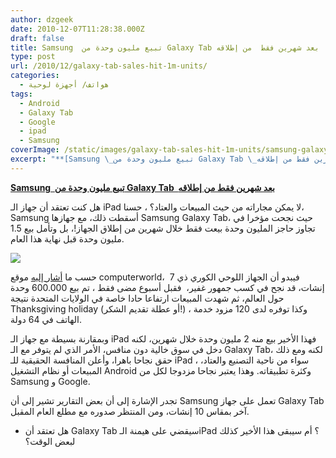 ```yaml
---
author: dzgeek
date: 2010-12-07T11:28:38.000Z
draft: false
title: Samsung  تبيع مليون وحدة من Galaxy Tab بعد شهرين فقط  من إطلاقه
type: post
url: /2010/12/galaxy-tab-sales-hit-1m-units/
categories:
  - هواتف/ أجهزة لوحية
tags:
  - Android
  - Galaxy Tab
  - Google
  - ipad
  - Samsung
coverImage: /static/images/galaxy-tab-sales-hit-1m-units/samsung-galaxy-tab.jpg
excerpt: "**[Samsung \_تبيع مليون وحدة من Galaxy Tab \_بعد شهرين فقط من إطلاقه](https://www.it-scoop.com/2010/12/galaxy-tab-sales-hit-1m-units/)**\n\nهل كنت تعتقد أن جهاز الـ iPad لا يمكن مجاراته من حيث المبيعات والعتاد؟ ، حسنا، Samsung أسقطت ذلك، مع جهازها Samsung Galaxy Tab، حيث نجحت مؤخرا في تجاوز"
---
```

**[Samsung  تبيع مليون وحدة من Galaxy Tab  بعد شهرين فقط من إطلاقه](https://www.it-scoop.com/2010/12/galaxy-tab-sales-hit-1m-units/)**

هل كنت تعتقد أن جهاز الـ iPad لا يمكن مجاراته من حيث المبيعات والعتاد؟ ، حسنا، Samsung أسقطت ذلك، مع جهازها Samsung Galaxy Tab، حيث نجحت مؤخرا في تجاوز حاجز المليون وحدة بيعت فقط خلال شهرين من إطلاق الجهاز!، بل وتأمل بيع 1.5 مليون وحدة قبل نهاية هذا العام.

![](/static/images/galaxy-tab-sales-hit-1m-units/samsung-galaxy-tab.jpg)

حسب ما [أشار إليه](http://www.computerworld.com/s/article/9199678/Update_Galaxy_Tab_sales_hit\_1M_mark) موقع computerworld،  فيبدو أن الجهاز اللوحي الكوري ذي 7 إنشات، قد نجح في كسب جمهور غفير،  فقبل أسبوع مضى فقط ، تم بيع 600.000 وحدة حول العالم، ثم شهدت المبيعات ارتفاعا حادا خاصة في الولايات المتحدة نتيجة Thanksgiving holiday (أو عطلة تقديم الشكر!) ، وكذا توفره لدى 120 مزود خدمة الهاتف في 64 دولة.

وبمقارنة بسيطة مع جهاز الـ iPad فهذا الأخير بيع منه 2 مليون وحدة خلال شهرين، لكنه دخل في سوق خالية دون منافس، الأمر الذي لم يتوفر مع الـ Galaxy Tab، لكنه ومع ذلك حقق نجاحا باهرا، وأعلن المنافسة الحقيقية للـ iPad ، سواء من ناحية التصنيع والعتاد، المبيعات أو نظام التشغيل Android وكثرة تطبيقاته. وهذا يعتبر نجاحا مزدوجا لكل من Samsung و Google.

تجدر الإشارة إلى أن بعض التقارير تشير إلى أن Samsung تعمل على جهاز Galaxy Tab آخر بمقاس 10 إنشات، ومن المنتظر صدوره مع مطلع العام المقبل.

-   هل تعتقد أن Galaxy Tab سيقضي على هيمنة الـiPad ؟ أم سيبقى هذا الأخير كذلك لبعض الوقت؟
